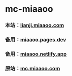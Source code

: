 # mc-miaaoo


### 本站：[lianji.miaaoo.com](https://lianji.miaaoo.com)
### 备用：[miaaoo.pages.dev](https://miaaoo.pages.dev)
### 备用：[miaaoo.netlify.app](https://miaaoo.netlify.app)

### 原站：[mc.miaaoo.com](https://mc.miaaoo.com)
